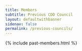```yaml
---
title: Members
subtitle: Previous CDO Council
layout: defaultwithbanner
sidenav: false
permalink: /previous-councils/
---
```



{% include past-members.html %}


